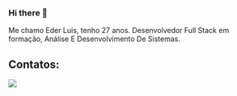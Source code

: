 ### Hi there 👋
Me chamo Eder Luis, tenho 27 anos.
Desenvolvedor Full Stack em formação, Análise E Desenvolvimento De Sistemas.
## Contatos:
<a href="https://www.linkedin.com/in/eder-luis-fernandes/" target="_blank"><img src="https://img.shields.io/badge/LinkedIn-0077B5?style=for-the-badge&logo=linkedin&logoColor=white"></a>

